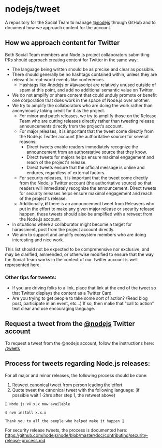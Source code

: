 # nodejs/tweet

A repository for the Social Team to manage [@nodejs](https://twitter.com/nodejs) through GitHub and to document how we approach content for the account.

## How we approach content for Twitter

Both Social Team members and Node.js project collaborators submitting PRs should approach creating content for Twitter in the same way:

- The language being written should be as precise and clear as possible.
- There should generally be no hashtags contained within, unless they are relevant to real-world events like conferences.
  - Hashtags like #nodejs or #javascript are relatively unused outside of spam at this point, and add no additional semantic value on Twitter.
- We do not amplify or share content that could unduly promote or benefit one corporation that does work in the space of Node.js over another.
- We try to amplify the collaborators who are doing the work rather than anonymously taking credit for it as the project.
  - For minor and patch releases, we try to amplify those on the Release Team who are cutting releases directly rather than tweeting release announcements directly from the project's account.
  - For major releases, it is important that the tweet come directly from the Node.js Twitter account (the authoritative source) for several reasons:
    - Direct tweets enable readers immediately recognize the announcement from an authoratative source that they know.
    - Direct tweets for majors helps ensure maximal engagement and reach of the project's release.
    - Direct tweets ensure that the official message is online and endures, regardless of external factors.
  - For security releases, it is important that the tweet come directly from the Node.js Twitter account (the authoritative source) so that readers will immediately recognize the announcement. Direct tweets for security releases helps ensure maximal engagement and reach of the project's release.
  - Additionally, **if**  there is an announcement tweet from Releasers who put in the effort to make any given major release or security release happen, those tweets should also be amplified with a retweet from the Node.js account.
- In situations where a collaborator might become a target for harassment, post from the project account directly.
- We aim to support and amplify ecosystem members who are doing interesting and nice work.

This list should not be expected to be comprehensive nor exclusive, and may be clarified, ammended, or otherwise modified to ensure that the way the Social Team works in the context of our Twitter account is well represented here.

### Other tips for tweets:

- If you are driving folks to a link, place that link at the end of the tweet so that Twitter displays the content as a Twitter Card.
- Are you trying to get people to take some sort of action? (Read blog post, participate in an event, etc...) If so, then make that "call to action" text clear and use encouraging language.

## Request a tweet from the [@nodejs](https://twitter.com/nodejs) Twitter account

To request a tweet from the @nodejs account, follow the instructions here: [/tweets](./tweets/)

## Process for tweets regarding Node.js releases:

For all major and minor releases, the following process should be done:

1. Retweet canonical tweet from person leading the effort
1. Quote tweet the canonical tweet with the following language: (if possible wait 1-2hrs after step 1, the retweet above)

```
📣 Node.js vX.x.x now available

$ nvm install x.x.x

Thank you to all the people who helped make it happen 🙌
```

For security release tweets, the process is documented here: https://github.com/nodejs/node/blob/master/doc/contributing/security-release-process.md
